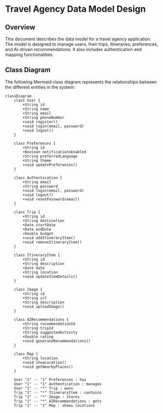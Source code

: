 # Travel Agency Data Model Design  

## Overview  
This document describes the data model for a travel agency application. The model is designed to manage users, their trips, itineraries, preferences, and AI-driven recommendations. It also includes authentication and mapping functionalities.  

## Class Diagram  
The following Mermaid class diagram represents the relationships between the different entities in the system:  

```mermaid  
classDiagram  
    class User {  
        +String id  
        +String name  
        +String email  
        +String phoneNumber  
        +void register()  
        +void login(email, password)  
        +void logout()  
    }  
    
    class Preferences {  
        +String id  
        +Boolean notificationsEnabled  
        +String preferredLanguage  
        +String theme  
        +void updatePreferences()  
    }  
    
    class Authentication {
        +String email
        +String password 
        +void login(email, password)  
        +void logout()  
        +void resetPassword(email)  
    }  
    
    class Trip {  
        +String id  
        +String destination  
        +Date startDate  
        +Date endDate  
        +Double budget  
        +void addItineraryItem()  
        +void removeItineraryItem()  
    }  
    
    class ItineraryItem {  
        +String id  
        +String description  
        +Date date  
        +String location  
        +void updateItemDetails()  
    }  
    
    class Image {  
        +String id  
        +String url  
        +String description  
        +void uploadImage()  
    }  
    
    class AIRecommendations {  
        +String recommendationId  
        +String tripId  
        +String suggestedActivity  
        +Double rating  
        +void generateRecommendations()  
    }  
    
    class Map {
        +String location
        +void showLocation()  
        +void getNearbyPlaces()  
    }  

    User "1" -- "1" Preferences : has  
    User "1" -- "1" Authentication : manages  
    User "1" -- "*" Trip : owns  
    Trip "1" -- "*" ItineraryItem : contains  
    Trip "1" -- "*" Image : stores  
    Trip "1" -- "*" AIRecommendations : gets  
    Trip "1" -- "1" Map : shows locations  
